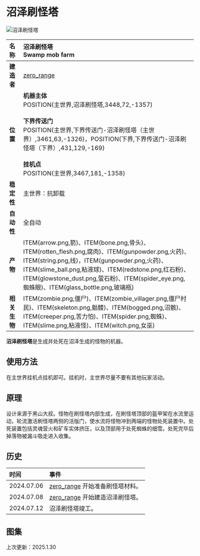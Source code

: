 ﻿# **沼泽刷怪塔**
![沼泽刷怪塔](images/swamp_mob_farm.png)

|**名称**|**沼泽刷怪塔<br>Swamp mob farm**|
|:-|:-|
|**建造者**|[zero_range](?player/zero_range)|
|**位置**|**机器主体**<br>POSITION(主世界,沼泽刷怪塔,3448,72,-1357)<br><br>**下界传送门**<br>POSITION(主世界,下界传送门-沼泽刷怪塔（主世界）,3461,63,-1326)，POSITION(下界,下界传送门-沼泽刷怪塔（下界）,431,129,-169)<br><br>**挂机点**<br>POSITION(主世界,3467,181,-1358)|
|**稳定性**|主世界：抗卸载|
|**自动性**|全自动|
|**产物**|ITEM(arrow.png,箭)、ITEM(bone.png,骨头)、ITEM(rotten_flesh.png,腐肉)、ITEM(gunpowder.png,火药)、ITEM(string.png,线)，ITEM(gunpowder.png,火药)、ITEM(slime_ball.png,粘液球)、ITEM(redstone.png,红石粉)、ITEM(glowstone_dust.png,萤石粉)、ITEM(spider_eye.png,蜘蛛眼)、ITEM(glass_bottle.png,玻璃瓶)|
|**相关生物**|ITEM(zombie.png,僵尸)、ITEM(zombie_villager.png,僵尸村民)、ITEM(skeleton.png,骷髅)、ITEM(bogged.png,沼骸)、ITEM(creeper.png,苦力怕)、ITEM(spider.png,蜘蛛)、ITEM(slime.png,粘液怪)、ITEM(witch.png,女巫)|

**沼泽刷怪塔**是生成并处死在沼泽生成的怪物的机器。

## **使用方法**
在主世界挂机点挂机即可。挂机时，主世界尽量不要有其他玩家活动。

## **原理**
设计来源于黑山大叔。怪物在刷怪塔内部生成，在刷怪塔顶部的盔甲架在水流里运动，轮流激活刷怪塔两侧的活版门，使水流将怪物冲到两端的怪物处死装置中。处死装置包括灵魂营火和矿车实体挤压，以及顶部用于处死蜘蛛的细雪。处死完毕后掉落物被漏斗吸走进入收集。

## **历史**
|时间|事件|
|:-|:-|
|2024.07.06|[zero_range](?player/zero_range) 开始准备刷怪塔材料。|
|2024.07.08|[zero_range](?player/zero_range) 开始建造沼泽刷怪塔。|
|2024.07.12|沼泽刷怪塔竣工。|

## **图集**
<div id="pictures">
</div>

<p id="last_update">上次更新：2025.1.30</p>